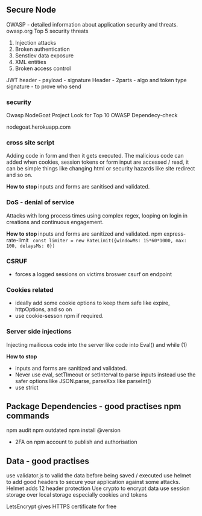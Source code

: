 ## Secure Node
OWASP - detailed information about application security and threats.
owasp.org
Top 5 security threats
1. Injection attacks
2. Broken authentication
3. Senstiev data exposure
4. XML entities
5. Broken access control

JWT
header - payload - signature
Header - 2parts - algo and token type
signature - to prove who send

### security
Owasp NodeGoat Project
Look for Top 10
OWASP Dependecy-check

nodegoat.herokuapp.com

### cross site script
Adding code in form and then it gets executed.
The malicious code can added when cookies, session tokens or form input are accessed / read, it can be simple things like changing html or
security hazards like site redirect and so on.

<b> How to stop </b>
inputs and forms are sanitised and validated.

### DoS - denial of service
Attacks with long process times using complex regex, looping on login in creations and continuous engagement.

<b> How to stop </b>
inputs and forms are sanitized and validated.
npm express-rate-limit
` const limiter = new RateLimit({windowMs: 15*60*1000, max: 100, delaysMs: 0})`

### CSRUF
- forces a logged sessions on victims broswer
csurf on endpoint

### Cookies related
- ideally add some cookie options to keep them safe like expire, httpOptions, and so on
- use cookie-sesson npm if required.

### Server side injections
Injecting mailicous code into the server like code into Eval() and while (1)

<b> How to stop </b>
- inputs and forms are sanitized and validated.
- Never use eval, setTImeout or setInterval to parse inputs instead use the safer options like JSON.parse, parseXxx like parseInt()
- use strict

## Package Dependencies - good practises npm commands
npm audit
npm outdated
npm install <package>@version

- 2FA on npm account to publish and authorisation

## Data - good practises
use validator.js to valid the data before being saved / executed
use helmet to add good headers to secure your application against some attacks. Helmet adds 12 header protection
Use crypto to encrypt data
use session storage over local storage especially cookies and tokens

LetsEncrypt gives HTTPS certificate for free

